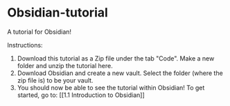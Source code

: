 # Obsidian-tutorial
A tutorial for Obsidian!

Instructions:
1. Download this tutorial as a Zip file under the tab "Code". Make a new folder and unzip the tutorial here.
2. Download Obsidian and create a new vault. Select the folder (where the zip file is) to be your vault.
3. You should now be able to see the tutorial within Obsidian! To get started, go to: [[1.1 Introduction to Obsidian]]

